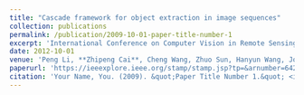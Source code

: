 ```yaml
---
title: "Cascade framework for object extraction in image sequences"
collection: publications
permalink: /publication/2009-10-01-paper-title-number-1
excerpt: 'International Conference on Computer Vision in Remote Sensing (CVRS)'
date: 2012-10-01
venue: 'Peng Li, **Zhipeng Cai**, Cheng Wang, Zhuo Sun, Hanyun Wang, Jonathan Li'
paperurl: 'https://ieeexplore.ieee.org/stamp/stamp.jsp?tp=&arnumber=6421233'
citation: 'Your Name, You. (2009). &quot;Paper Title Number 1.&quot; <i>Journal 1</i>. 1(1).'
---
```

